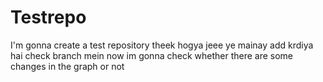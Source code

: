 # Testrepo
I'm gonna create a test repository
theek hogya jeee
ye mainay add krdiya hai check branch mein
now im gonna check whether there are some changes in the graph or not
